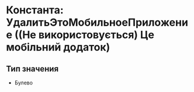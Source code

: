 ﻿# Константа: УдалитьЭтоМобильноеПриложение ((Не використовується) Це мобільний додаток)

## Тип значения

- Булево

